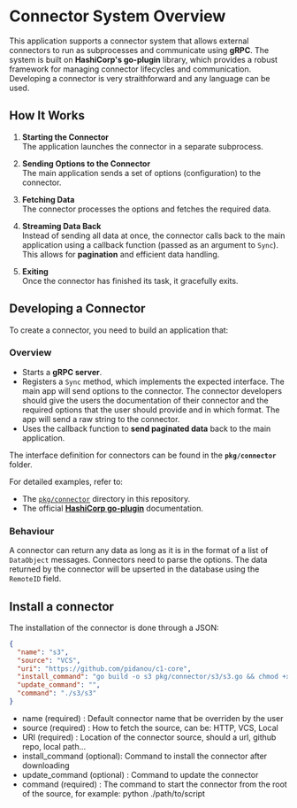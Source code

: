 # Connector System Overview

This application supports a connector system that allows external connectors to run as subprocesses and communicate using **gRPC**. The system is built on **HashiCorp's go-plugin** library, which provides a robust framework for managing connector lifecycles and communication. Developing a connector is very straithforward and any language can be used.

## How It Works

1. **Starting the Connector**  
   The application launches the connector in a separate subprocess.
2. **Sending Options to the Connector**  
   The main application sends a set of options (configuration) to the connector.

3. **Fetching Data**  
   The connector processes the options and fetches the required data.

4. **Streaming Data Back**  
   Instead of sending all data at once, the connector calls back to the main application using a callback function (passed as an argument to `Sync`). This allows for **pagination** and efficient data handling.

5. **Exiting**  
   Once the connector has finished its task, it gracefully exits.

## Developing a Connector

To create a connector, you need to build an application that:

### Overview

- Starts a **gRPC server**.
- Registers a `Sync` method, which implements the expected interface. The main app will send options to the connector. The connector developers should give the users the documentation of their connector and the required options that the user should provide and in which format. The app will send a raw string to the connector.
- Uses the callback function to **send paginated data** back to the main application.

The interface definition for connectors can be found in the **`pkg/connector`** folder.

For detailed examples, refer to:

- The [`pkg/connector`](.) directory in this repository.
- The official **[HashiCorp go-plugin](https://github.com/hashicorp/go-plugin)** documentation.

### Behaviour

A connector can return any data as long as it is in the format of a list of `DataObject` messages. Connectors need to parse the options.
The data returned by the connector will be upserted in the database using the `RemoteID` field.

## Install a connector

The installation of the connector is done through a JSON:

```json
{
  "name": "s3",
  "source": "VCS",
  "uri": "https://github.com/pidanou/c1-core",
  "install_command": "go build -o s3 pkg/connector/s3/s3.go && chmod +x s3",
  "update_command": "",
  "command": "./s3/s3"
}
```

- name (required) : Default connector name that be overriden by the user
- source (required) : How to fetch the source, can be: HTTP, VCS, Local
- URI (required) : Location of the connector source, should a url, github repo, local path...
- install_command (optional): Command to install the connector after downloading
- update_command (optional) : Command to update the connector
- command (required) : The command to start the connector from the root of the source, for example: python ./path/to/script
